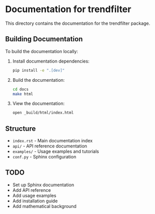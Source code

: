 # Documentation for trendfilter

This directory contains the documentation for the trendfilter package.

## Building Documentation

To build the documentation locally:

1. Install documentation dependencies:
   ```bash
   pip install -e ".[dev]"
   ```

2. Build the documentation:
   ```bash
   cd docs
   make html
   ```

3. View the documentation:
   ```bash
   open _build/html/index.html
   ```

## Structure

- `index.rst` - Main documentation index
- `api/` - API reference documentation
- `examples/` - Usage examples and tutorials
- `conf.py` - Sphinx configuration

## TODO

- Set up Sphinx documentation
- Add API reference
- Add usage examples
- Add installation guide
- Add mathematical background
